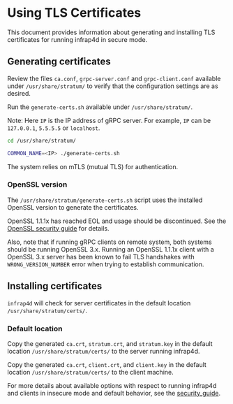 # Using TLS Certificates

This document provides information about generating and installing TLS
certificates for running infrap4d in secure mode.

## Generating certificates

Review the files `ca.conf`, `grpc-server.conf` and `grpc-client.conf`
available under `/usr/share/stratum/` to verify that the configuration settings are
as desired.

Run the `generate-certs.sh` available under `/usr/share/stratum/`.

Note: Here `IP` is the IP address of gRPC server.
For example, `IP` can be `127.0.0.1`, `5.5.5.5` or `localhost`.

```bash
cd /usr/share/stratum/

COMMON_NAME=<IP> ./generate-certs.sh
```

The system relies on mTLS (mutual TLS) for authentication.

### OpenSSL version

The `/usr/share/stratum/generate-certs.sh` script uses the installed OpenSSL version to generate the certificates. 

OpenSSL 1.1.1x has reached EOL and usage should be discontinued. See the [OpenSSL security guide](openssl-guide.md) for details.

Also, note that if running gRPC clients on remote system, both systems should be running OpenSSL 3.x. Running an OpenSSL 1.1.1x client with a OpenSSL 3.x server has been known to fail TLS handshakes with `WRONG_VERSION_NUMBER` error when trying to establish communication.

## Installing certificates

`infrap4d` will check for server certificates in the default location
`/usr/share/stratum/certs/`.

### Default location

Copy the generated `ca.crt`, `stratum.crt`, and `stratum.key` in the
default location `/usr/share/stratum/certs/` to the server running infrap4d.

Copy the generated `ca.crt`, `client.crt`, and `client.key` in the
default location `/usr/share/stratum/certs/` to the client machine.

For more details about available options with respect to running infrap4d and
clients in insecure mode and default behavior, see the
[security_guide](security-guide.md).
